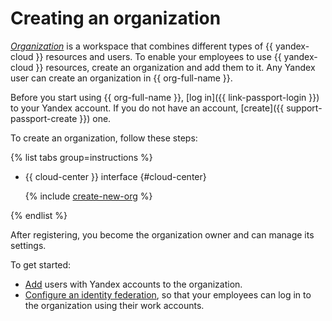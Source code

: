 # Creating an organization

[_Organization_](../../overview/roles-and-resources.md) is a workspace that combines different types of {{ yandex-cloud }} resources and users. To enable your employees to use {{ yandex-cloud }} resources, create an organization and add them to it. Any Yandex user can create an organization in {{ org-full-name }}.

Before you start using {{ org-full-name }}, [log in]({{ link-passport-login }}) to your Yandex account. If you do not have an account, [create]({{ support-passport-create }}) one.

To create an organization, follow these steps:

{% list tabs group=instructions %}

- {{ cloud-center }} interface {#cloud-center}

  {% include [create-new-org](../../_includes/organization/create-new-org.md) %}

{% endlist %}

After registering, you become the organization owner and can manage its settings.

To get started:

- [Add](./add-account.md) users with Yandex accounts to the organization.
- [Configure an identity federation](../concepts/add-federation.md), so that your employees can log in to the organization using their work accounts.